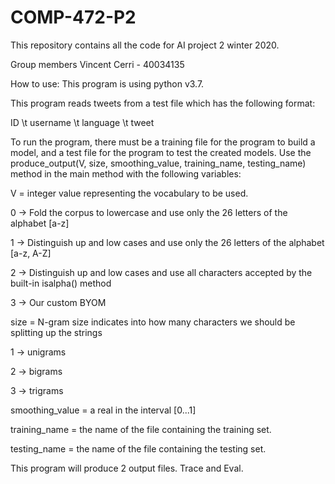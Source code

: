 # COMP-472-P2
This repository contains all the code for AI project 2 winter 2020.

Group members 
Vincent Cerri - 40034135


How to use:
This program is using python v3.7. 

This program reads tweets from a test file which has the following format:

ID \t username \t language \t tweet 

To run the program, there must be a training file for the program to build a model, and a test file for the program to test the created models. 
Use the produce_output(V, size, smoothing_value, training_name, testing_name) method in the main method with the following variables:

V = integer value representing the vocabulary to be used.

  0 -> Fold the corpus to lowercase and use only the 26 letters of the alphabet [a-z]

  1 -> Distinguish up and low cases and use only the 26 letters of the alphabet [a-z, A-Z]

  2 -> Distinguish up and low cases and use all characters accepted by the built-in isalpha() method

  3 -> Our custom BYOM 

size = N-gram size indicates into how many characters we should be splitting up the strings

  1 -> unigrams

  2 -> bigrams

  3 -> trigrams

smoothing_value = a real in the interval [0...1]

training_name = the name of the file containing the training set. 

testing_name = the name of the file containing the testing set. 

This program will produce 2 output files. Trace and Eval. 
